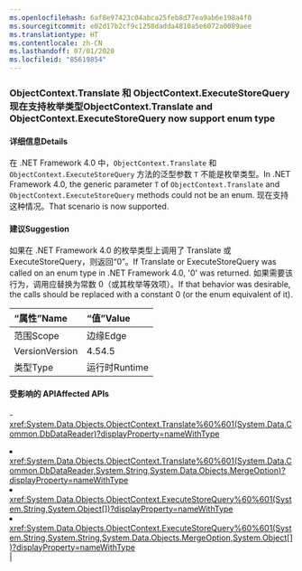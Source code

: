 ```yaml
---
ms.openlocfilehash: 6af8e97423c04abca25feb8d77ea9ab6e198a4f0
ms.sourcegitcommit: e02d17b2cf9c1258dadda4810a5e6072a0089aee
ms.translationtype: HT
ms.contentlocale: zh-CN
ms.lasthandoff: 07/01/2020
ms.locfileid: "85619854"
---
```

### <a name="objectcontexttranslate-and-objectcontextexecutestorequery-now-support-enum-type"></a><span data-ttu-id="78035-101">ObjectContext.Translate 和 ObjectContext.ExecuteStoreQuery 现在支持枚举类型</span><span class="sxs-lookup"><span data-stu-id="78035-101">ObjectContext.Translate and ObjectContext.ExecuteStoreQuery now support enum type</span></span>

#### <a name="details"></a><span data-ttu-id="78035-102">详细信息</span><span class="sxs-lookup"><span data-stu-id="78035-102">Details</span></span>

<span data-ttu-id="78035-103">在 .NET Framework 4.0 中，<code>ObjectContext.Translate</code> 和 <code>ObjectContext.ExecuteStoreQuery</code> 方法的泛型参数 <code>T</code> 不能是枚举类型。</span><span class="sxs-lookup"><span data-stu-id="78035-103">In .NET Framework 4.0, the generic parameter <code>T</code> of <code>ObjectContext.Translate</code> and <code>ObjectContext.ExecuteStoreQuery</code> methods could not be an enum.</span></span> <span data-ttu-id="78035-104">现在支持这种情况。</span><span class="sxs-lookup"><span data-stu-id="78035-104">That scenario is now supported.</span></span>

#### <a name="suggestion"></a><span data-ttu-id="78035-105">建议</span><span class="sxs-lookup"><span data-stu-id="78035-105">Suggestion</span></span>

<span data-ttu-id="78035-106">如果在 .NET Framework 4.0 的枚举类型上调用了 Translate 或 ExecuteStoreQuery，则返回“0”。</span><span class="sxs-lookup"><span data-stu-id="78035-106">If Translate or ExecuteStoreQuery was called on an enum type in .NET Framework 4.0, '0' was returned.</span></span> <span data-ttu-id="78035-107">如果需要该行为，调用应替换为常数 0（或其枚举等效项）。</span><span class="sxs-lookup"><span data-stu-id="78035-107">If that behavior was desirable, the calls should be replaced with a constant 0 (or the enum equivalent of it).</span></span>

| <span data-ttu-id="78035-108">“属性”</span><span class="sxs-lookup"><span data-stu-id="78035-108">Name</span></span>    | <span data-ttu-id="78035-109">“值”</span><span class="sxs-lookup"><span data-stu-id="78035-109">Value</span></span>       |
|:--------|:------------|
| <span data-ttu-id="78035-110">范围</span><span class="sxs-lookup"><span data-stu-id="78035-110">Scope</span></span>   |<span data-ttu-id="78035-111">边缘</span><span class="sxs-lookup"><span data-stu-id="78035-111">Edge</span></span>|
|<span data-ttu-id="78035-112">Version</span><span class="sxs-lookup"><span data-stu-id="78035-112">Version</span></span>|<span data-ttu-id="78035-113">4.5</span><span class="sxs-lookup"><span data-stu-id="78035-113">4.5</span></span>|
|<span data-ttu-id="78035-114">类型</span><span class="sxs-lookup"><span data-stu-id="78035-114">Type</span></span>|<span data-ttu-id="78035-115">运行时</span><span class="sxs-lookup"><span data-stu-id="78035-115">Runtime</span></span>|

#### <a name="affected-apis"></a><span data-ttu-id="78035-116">受影响的 API</span><span class="sxs-lookup"><span data-stu-id="78035-116">Affected APIs</span></span>

-<xref:System.Data.Objects.ObjectContext.Translate%60%601(System.Data.Common.DbDataReader)?displayProperty=nameWithType></li><li><xref:System.Data.Objects.ObjectContext.Translate%60%601(System.Data.Common.DbDataReader,System.String,System.Data.Objects.MergeOption)?displayProperty=nameWithType></li><li><xref:System.Data.Objects.ObjectContext.ExecuteStoreQuery%60%601(System.String,System.Object[])?displayProperty=nameWithType></li><li><xref:System.Data.Objects.ObjectContext.ExecuteStoreQuery%60%601(System.String,System.String,System.Data.Objects.MergeOption,System.Object[])?displayProperty=nameWithType></li></ul>|
